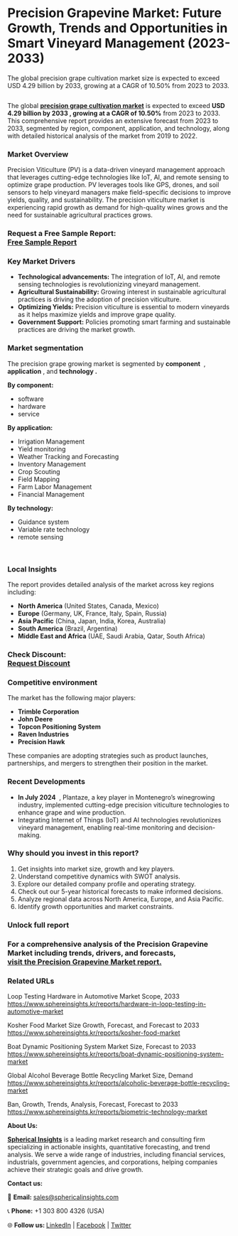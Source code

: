 <h1 class="graf graf--h3"><strong class="markup--strong markup--h3-strong">Precision Grapevine Market: Future Growth, Trends and Opportunities in Smart Vineyard Management (2023-2033)</strong></h1>
<p class="graf graf--p">The global precision grape cultivation market size is expected to exceed USD 4.29 billion by 2033, growing at a CAGR of 10.50% from 2023 to 2033.</p>
<figure class="graf graf--figure"><img class="graf-image" src="https://cdn-images-1.medium.com/max/960/1*1aSo0DfPdED8fuPz9h63dw.jpeg" alt="" data-image-id="1*1aSo0DfPdED8fuPz9h63dw.jpeg" data-width="850" data-height="480" data-is-featured="true" /></figure>
<p class="graf graf--p">The global <a class="markup--anchor markup--p-anchor" href="https://www.sphericalinsights.com/reports/precision-viticulture-market" target="_blank" rel="noopener" data-href="https://www.sphericalinsights.com/reports/precision-viticulture-market"><strong class="markup--strong markup--p-strong">precision grape cultivation market</strong></a> is expected to exceed <strong class="markup--strong markup--p-strong">USD 4.29 billion by 2033&nbsp;, growing at a CAGR of 10.50%</strong> from 2023 to 2033. This comprehensive report provides an extensive forecast from 2023 to 2033, segmented by region, component, application, and technology, along with detailed historical analysis of the market from 2019 to 2022.</p>
<h3 class="graf graf--h3">Market Overview</h3>
<p class="graf graf--p">Precision Viticulture (PV) is a data-driven vineyard management approach that leverages cutting-edge technologies like IoT, AI, and remote sensing to optimize grape production. PV leverages tools like GPS, drones, and soil sensors to help vineyard managers make field-specific decisions to improve yields, quality, and sustainability. The precision viticulture market is experiencing rapid growth as demand for high-quality wines grows and the need for sustainable agricultural practices grows.</p>
<h3 class="graf graf--p"><strong class="markup--strong markup--p-strong">Request a Free Sample Report: </strong><br /><a class="markup--anchor markup--p-anchor" href="https://www.sphericalinsights.com/request-sample/5637" target="_blank" rel="noreferrer noopener" data-href="https://www.sphericalinsights.com/request-sample/5637"><strong class="markup--strong markup--p-strong">Free Sample Report</strong></a></h3>
<h3 class="graf graf--h3">Key Market&nbsp;Drivers</h3>
<ul class="postList">
<li class="graf graf--li"><strong class="markup--strong markup--li-strong">Technological advancements:</strong> The integration of IoT, AI, and remote sensing technologies is revolutionizing vineyard management.</li>
<li class="graf graf--li"><strong class="markup--strong markup--li-strong">Agricultural Sustainability:</strong> Growing interest in sustainable agricultural practices is driving the adoption of precision viticulture.</li>
<li class="graf graf--li"><strong class="markup--strong markup--li-strong">Optimizing Yields:</strong> Precision viticulture is essential to modern vineyards as it helps maximize yields and improve grape quality.</li>
<li class="graf graf--li"><strong class="markup--strong markup--li-strong">Government Support:</strong> Policies promoting smart farming and sustainable practices are driving the market growth.</li>
</ul>
<h3 class="graf graf--h3">Market segmentation</h3>
<p class="graf graf--p">The precision grape growing market is segmented by <strong class="markup--strong markup--p-strong">component</strong> &nbsp;, <strong class="markup--strong markup--p-strong">application</strong>&nbsp;, and <strong class="markup--strong markup--p-strong">technology&nbsp;.</strong></p>
<p class="graf graf--p"><strong class="markup--strong markup--p-strong">By component:</strong></p>
<ul class="postList">
<li class="graf graf--li">software</li>
<li class="graf graf--li">hardware</li>
<li class="graf graf--li">service</li>
</ul>
<p class="graf graf--p"><strong class="markup--strong markup--p-strong">By application:</strong></p>
<ul class="postList">
<li class="graf graf--li">Irrigation Management</li>
<li class="graf graf--li">Yield monitoring</li>
<li class="graf graf--li">Weather Tracking and Forecasting</li>
<li class="graf graf--li">Inventory Management</li>
<li class="graf graf--li">Crop Scouting</li>
<li class="graf graf--li">Field Mapping</li>
<li class="graf graf--li">Farm Labor Management</li>
<li class="graf graf--li">Financial Management</li>
</ul>
<p class="graf graf--p"><strong class="markup--strong markup--p-strong">By technology:</strong></p>
<ul class="postList">
<li class="graf graf--li">Guidance system</li>
<li class="graf graf--li">Variable rate technology</li>
<li class="graf graf--li">remote sensing</li>
</ul>
<p class="graf graf--p graf--empty">&nbsp;</p>
<h3 class="graf graf--h3">Local Insights</h3>
<p class="graf graf--p">The report provides detailed analysis of the market across key regions including:</p>
<ul class="postList">
<li class="graf graf--li"><strong class="markup--strong markup--li-strong">North America</strong> (United States, Canada, Mexico)</li>
<li class="graf graf--li"><strong class="markup--strong markup--li-strong">Europe</strong> (Germany, UK, France, Italy, Spain, Russia)</li>
<li class="graf graf--li"><strong class="markup--strong markup--li-strong">Asia Pacific</strong> (China, Japan, India, Korea, Australia)</li>
<li class="graf graf--li"><strong class="markup--strong markup--li-strong">South America</strong> (Brazil, Argentina)</li>
<li class="graf graf--li"><strong class="markup--strong markup--li-strong">Middle East and Africa</strong> (UAE, Saudi Arabia, Qatar, South Africa)</li>
</ul>
<h3 class="graf graf--p"><strong class="markup--strong markup--p-strong">Check Discount: </strong><br /><a class="markup--anchor markup--p-anchor" href="https://www.sphericalinsights.com/request-discount/5637" target="_blank" rel="noreferrer noopener" data-href="https://www.sphericalinsights.com/request-discount/5637"><strong class="markup--strong markup--p-strong">Request Discount</strong></a></h3>
<h3 class="graf graf--h3">Competitive environment</h3>
<p class="graf graf--p">The market has the following major players:</p>
<ul class="postList">
<li class="graf graf--li"><strong class="markup--strong markup--li-strong">Trimble Corporation</strong></li>
<li class="graf graf--li"><strong class="markup--strong markup--li-strong">John Deere</strong></li>
<li class="graf graf--li"><strong class="markup--strong markup--li-strong">Topcon Positioning System</strong></li>
<li class="graf graf--li"><strong class="markup--strong markup--li-strong">Raven Industries</strong></li>
<li class="graf graf--li"><strong class="markup--strong markup--li-strong">Precision Hawk</strong></li>
</ul>
<p class="graf graf--p">These companies are adopting strategies such as product launches, partnerships, and mergers to strengthen their position in the market.</p>
<h3 class="graf graf--h3">Recent Developments</h3>
<ul class="postList">
<li class="graf graf--li"><strong class="markup--strong markup--li-strong">In July 2024</strong> &nbsp;, Plantaze, a key player in Montenegro&rsquo;s winegrowing industry, implemented cutting-edge precision viticulture technologies to enhance grape and wine production.</li>
<li class="graf graf--li">Integrating Internet of Things (IoT) and AI technologies revolutionizes vineyard management, enabling real-time monitoring and decision-making.</li>
</ul>
<h3 class="graf graf--h3">Why should you invest in this&nbsp;report?</h3>
<ol class="postList">
<li class="graf graf--li">Get insights into market size, growth and key players.</li>
<li class="graf graf--li">Understand competitive dynamics with SWOT analysis.</li>
<li class="graf graf--li">Explore our detailed company profile and operating strategy.</li>
<li class="graf graf--li">Check out our 5-year historical forecasts to make informed decisions.</li>
<li class="graf graf--li">Analyze regional data across North America, Europe, and Asia Pacific.</li>
<li class="graf graf--li">Identify growth opportunities and market constraints.</li>
</ol>
<h3 class="graf graf--h3">Unlock full&nbsp;report</h3>
<h3 class="graf graf--p">For a comprehensive analysis of <strong class="markup--strong markup--p-strong">the Precision Grapevine Market</strong> including trends, drivers, and forecasts,&nbsp;<br /><a class="markup--anchor markup--p-anchor" href="https://www.sphericalinsights.com/reports/precision-viticulture-market" target="_blank" rel="noreferrer noopener" data-href="https://www.sphericalinsights.com/reports/precision-viticulture-market"><strong class="markup--strong markup--p-strong">visit the Precision Grapevine Market report.</strong></a></h3>
<h3 class="graf graf--h3">Related URLs</h3>
<p class="graf graf--p">Loop Testing Hardware in Automotive Market Scope, 2033 &nbsp;<br /><a class="markup--anchor markup--p-anchor" href="https://www.sphericalinsights.kr/reports/hardware-in-loop-testing-in-automotive-market" target="_blank" rel="noopener" data-href="https://www.sphericalinsights.kr/reports/hardware-in-loop-testing-in-automotive-market">https://www.sphereinsights.kr/reports/hardware-in-loop-testing-in-automotive-market</a></p>
<p class="graf graf--p">Kosher Food Market Size Growth, Forecast, and Forecast to 2033 &nbsp;<br /><a class="markup--anchor markup--p-anchor" href="https://www.sphericalinsights.kr/reports/kosher-food-market" target="_blank" rel="noopener" data-href="https://www.sphericalinsights.kr/reports/kosher-food-market">https://www.sphereinsights.kr/reports/kosher-food-market</a></p>
<p class="graf graf--p">Boat Dynamic Positioning System Market Size, Forecast to 2033 &nbsp;<br /><a class="markup--anchor markup--p-anchor" href="https://www.sphericalinsights.kr/reports/boat-dynamic-positioning-system-market" target="_blank" rel="noopener" data-href="https://www.sphericalinsights.kr/reports/boat-dynamic-positioning-system-market">https://www.sphereinsights.kr/reports/boat-dynamic-positioning-system-market</a></p>
<p class="graf graf--p">Global Alcohol Beverage Bottle Recycling Market Size, Demand &nbsp;<br /><a class="markup--anchor markup--p-anchor" href="https://www.sphericalinsights.kr/reports/alcoholic-beverage-bottle-recycling-market" target="_blank" rel="noopener" data-href="https://www.sphericalinsights.kr/reports/alcoholic-beverage-bottle-recycling-market">https://www.sphereinsights.kr/reports/alcoholic-beverage-bottle-recycling-market</a></p>
<p class="graf graf--p">Ban, Growth, Trends, Analysis, Forecast, Forecast to 2033 &nbsp;<br /><a class="markup--anchor markup--p-anchor" href="https://www.sphericalinsights.kr/reports/biometric-technology-market" target="_blank" rel="noopener" data-href="https://www.sphericalinsights.kr/reports/biometric-technology-market">https://www.sphereinsights.kr/reports/biometric-technology-market</a></p>
<p class="graf graf--p"><strong class="markup--strong markup--p-strong">About Us:</strong></p>
<p class="graf graf--p"><a class="markup--anchor markup--p-anchor" href="https://www.sphericalinsights.com/" target="_blank" rel="noopener" data-href="https://www.sphericalinsights.com/"><strong class="markup--strong markup--p-strong">Spherical Insights</strong></a> is a leading market research and consulting firm specializing in actionable insights, quantitative forecasting, and trend analysis. We serve a wide range of industries, including financial services, industrials, government agencies, and corporations, helping companies achieve their strategic goals and drive growth.</p>
<p class="graf graf--p"><strong class="markup--strong markup--p-strong">Contact us:</strong></p>
<p class="graf graf--p">📧 <strong class="markup--strong markup--p-strong">Email: </strong> <a class="markup--anchor markup--p-anchor" href="mailto:sales@sphericalinsights.com" target="_blank" rel="noreferrer" data-href="mailto:sales@sphericalinsights.com">sales@sphericalinsights.com</a></p>
<p class="graf graf--p">📞 <strong class="markup--strong markup--p-strong">Phone:</strong> +1 303 800 4326 (USA)</p>
<p class="graf graf--p">🌐 <strong class="markup--strong markup--p-strong">Follow us: </strong> <a class="markup--anchor markup--p-anchor" href="https://www.linkedin.com/company/spherical-insight/" target="_blank" rel="noopener" data-href="https://www.linkedin.com/company/spherical-insight/">LinkedIn</a> | <a class="markup--anchor markup--p-anchor" href="https://www.facebook.com/sphericalinsights22" target="_blank" rel="noopener" data-href="https://www.facebook.com/sphericalinsights22">Facebook</a> | <a class="markup--anchor markup--p-anchor" href="https://twitter.com/SInsights_US" target="_blank" rel="noopener" data-href="https://twitter.com/SInsights_US">Twitter</a></p>
